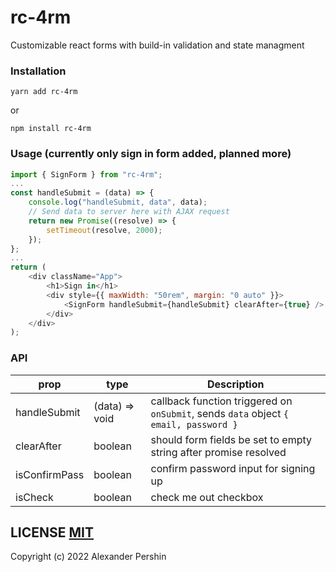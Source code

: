 # rc-4rm

Customizable react forms with build-in validation and state managment

### Installation

```
yarn add rc-4rm
```

or

```
npm install rc-4rm
```

### Usage (currently only sign in form added, planned more)

```js
import { SignForm } from "rc-4rm";
...
const handleSubmit = (data) => {
    console.log("handleSubmit, data", data);
    // Send data to server here with AJAX request
    return new Promise((resolve) => {
        setTimeout(resolve, 2000);
    });
};
...
return (
    <div className="App">
        <h1>Sign in</h1>
        <div style={{ maxWidth: "50rem", margin: "0 auto" }}>
            <SignForm handleSubmit={handleSubmit} clearAfter={true} />
        </div>
    </div>
);
```

### API

| prop          | type           | Description                                                                          |
| ------------- | -------------- | ------------------------------------------------------------------------------------ |
| handleSubmit  | (data) => void | callback function triggered on `onSubmit`, sends `data` object `{ email, password }` |
| clearAfter    | boolean        | should form fields be set to empty string after promise resolved                     |
| isConfirmPass | boolean        | confirm password input for signing up                                                |
| isCheck       | boolean        | check me out checkbox                                                                |

## LICENSE [MIT](LICENSE)

Copyright (c) 2022 Alexander Pershin
